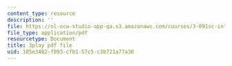 ```yaml
---
content_type: resource
description: ''
file: https://ol-ocw-studio-app-qa.s3.amazonaws.com/courses/3-091sc-introduction-to-solid-state-chemistry-fall-2010/105e3482f093cfb157c5c3b721a77a30_56d9qcsHGwE.pdf
file_type: application/pdf
resourcetype: Document
title: 3play pdf file
uid: 105e3482-f093-cfb1-57c5-c3b721a77a30
---
```

